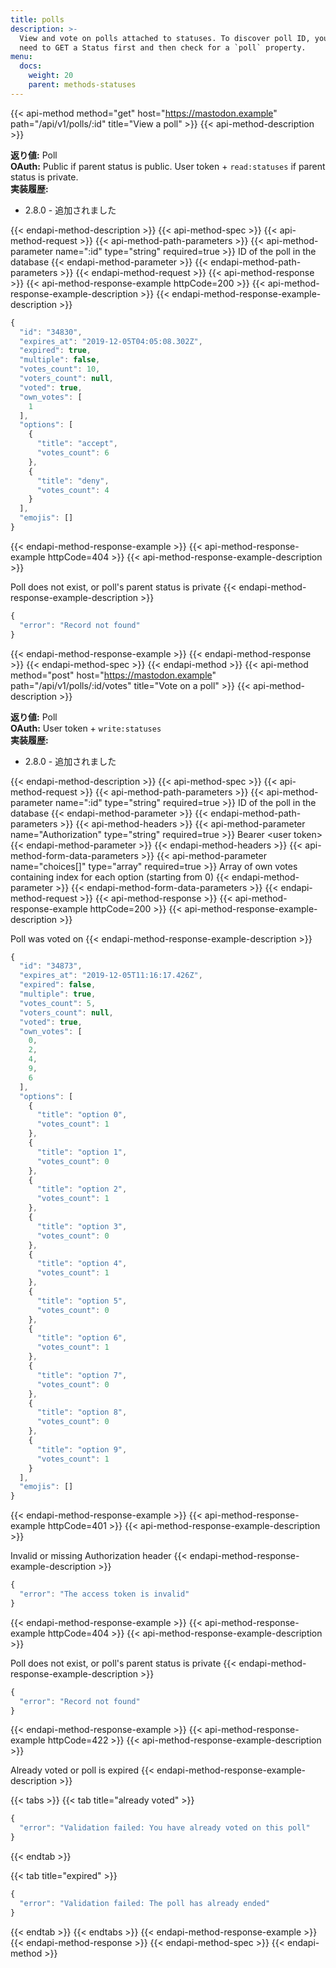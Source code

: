 ```yaml
---
title: polls
description: >-
  View and vote on polls attached to statuses. To discover poll ID, you will
  need to GET a Status first and then check for a `poll` property.
menu:
  docs:
    weight: 20
    parent: methods-statuses
---
```


{{< api-method method="get" host="https://mastodon.example" path="/api/v1/polls/:id" title="View a poll" >}}
{{< api-method-description >}}

**返り値:** Poll\
**OAuth:** Public if parent status is public. User token + `read:statuses` if parent status is private.\
**実装履歴:**

- 2.8.0 - 追加されました

{{< endapi-method-description >}}
{{< api-method-spec >}}
{{< api-method-request >}}
{{< api-method-path-parameters >}}
{{< api-method-parameter name=":id" type="string" required=true >}}
ID of the poll in the database
{{< endapi-method-parameter >}}
{{< endapi-method-path-parameters >}}
{{< endapi-method-request >}}
{{< api-method-response >}}
{{< api-method-response-example httpCode=200 >}}
{{< api-method-response-example-description >}}
{{< endapi-method-response-example-description >}}


```javascript
{
  "id": "34830",
  "expires_at": "2019-12-05T04:05:08.302Z",
  "expired": true,
  "multiple": false,
  "votes_count": 10,
  "voters_count": null,
  "voted": true,
  "own_votes": [
    1
  ],
  "options": [
    {
      "title": "accept",
      "votes_count": 6
    },
    {
      "title": "deny",
      "votes_count": 4
    }
  ],
  "emojis": []
}
```
{{< endapi-method-response-example >}}
{{< api-method-response-example httpCode=404 >}}
{{< api-method-response-example-description >}}

Poll does not exist, or poll's parent status is private
{{< endapi-method-response-example-description >}}


```javascript
{
  "error": "Record not found"
}
```
{{< endapi-method-response-example >}}
{{< endapi-method-response >}}
{{< endapi-method-spec >}}
{{< endapi-method >}}
{{< api-method method="post" host="https://mastodon.example" path="/api/v1/polls/:id/votes" title="Vote on a poll" >}}
{{< api-method-description >}}

**返り値:** Poll\
**OAuth:** User token + `write:statuses`\
**実装履歴:**

- 2.8.0 - 追加されました

{{< endapi-method-description >}}
{{< api-method-spec >}}
{{< api-method-request >}}
{{< api-method-path-parameters >}}
{{< api-method-parameter name=":id" type="string" required=true >}}
ID of the poll in the database
{{< endapi-method-parameter >}}
{{< endapi-method-path-parameters >}}
{{< api-method-headers >}}
{{< api-method-parameter name="Authorization" type="string" required=true >}}
Bearer &lt;user token&gt;
{{< endapi-method-parameter >}}
{{< endapi-method-headers >}}
{{< api-method-form-data-parameters >}}
{{< api-method-parameter name="choices\[\]" type="array" required=true >}}
Array of own votes containing index for each option \(starting from 0\)
{{< endapi-method-parameter >}}
{{< endapi-method-form-data-parameters >}}
{{< endapi-method-request >}}
{{< api-method-response >}}
{{< api-method-response-example httpCode=200 >}}
{{< api-method-response-example-description >}}

Poll was voted on
{{< endapi-method-response-example-description >}}


```javascript
{
  "id": "34873",
  "expires_at": "2019-12-05T11:16:17.426Z",
  "expired": false,
  "multiple": true,
  "votes_count": 5,
  "voters_count": null,
  "voted": true,
  "own_votes": [
    0,
    2,
    4,
    9,
    6
  ],
  "options": [
    {
      "title": "option 0",
      "votes_count": 1
    },
    {
      "title": "option 1",
      "votes_count": 0
    },
    {
      "title": "option 2",
      "votes_count": 1
    },
    {
      "title": "option 3",
      "votes_count": 0
    },
    {
      "title": "option 4",
      "votes_count": 1
    },
    {
      "title": "option 5",
      "votes_count": 0
    },
    {
      "title": "option 6",
      "votes_count": 1
    },
    {
      "title": "option 7",
      "votes_count": 0
    },
    {
      "title": "option 8",
      "votes_count": 0
    },
    {
      "title": "option 9",
      "votes_count": 1
    }
  ],
  "emojis": []
}
```
{{< endapi-method-response-example >}}
{{< api-method-response-example httpCode=401 >}}
{{< api-method-response-example-description >}}

Invalid or missing Authorization header
{{< endapi-method-response-example-description >}}


```javascript
{
  "error": "The access token is invalid"
}
```
{{< endapi-method-response-example >}}
{{< api-method-response-example httpCode=404 >}}
{{< api-method-response-example-description >}}

Poll does not exist, or poll's parent status is private
{{< endapi-method-response-example-description >}}


```javascript
{
  "error": "Record not found"
}
```
{{< endapi-method-response-example >}}
{{< api-method-response-example httpCode=422 >}}
{{< api-method-response-example-description >}}

Already voted or poll is expired
{{< endapi-method-response-example-description >}}


{{< tabs >}}
{{< tab title="already voted" >}}
```javascript
{
  "error": "Validation failed: You have already voted on this poll"
}
```
{{< endtab >}}

{{< tab title="expired" >}}
```javascript
{
  "error": "Validation failed: The poll has already ended"
}
```
{{< endtab >}}
{{< endtabs >}}
{{< endapi-method-response-example >}}
{{< endapi-method-response >}}
{{< endapi-method-spec >}}
{{< endapi-method >}}


